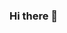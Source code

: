 ### Hi there 👋

<!--
**Krukkoo/Krukkoo** is a ✨ _special_ ✨ repository because its `README.md` (this file) appears on your GitHub profile.

Here are some ideas to get you started:

- 🔭 I’m currently working on making my life better. I worked at 4-5 physical jobs, but now i want to take care of my life and i want to work in a IT sector.
- 🌱 I’m currently learning almost everything from the beginning. I want to learn Java or JavaScript, then maybe Angular and some others frontend tools.
- 👯 I’m looking to collaborate on ...
- 🤔 I’m looking for help with All of my future projects.
- 💬 Ask me about for now, about nothing.
- 📫 How to reach me: krukko11@gmail.com, 
- 😄 Pronouns: ...
- ⚡ Fun fact: ...
-->

